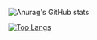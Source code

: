 ![Anurag's GitHub stats](https://github-readme-stats.vercel.app/api?username=nima-negarandeh&show_icons=true)

[![Top Langs](https://github-readme-stats.vercel.app/api/top-langs/?username=nima-negarandeh&layout=compact)](https://github.com/anuraghazra/github-readme-stats)

<!--
**nima-negarandeh/nima-negarandeh** is a ✨ _special_ ✨ repository because its `README.md` (this file) appears on your GitHub profile.

### Hi there 👋

Here are some ideas to get you started:

- 🔭 I’m currently working on ...
- 🌱 I’m currently learning ...
- 👯 I’m looking to collaborate on ...
- 🤔 I’m looking for help with ...
- 💬 Ask me about ...
- 📫 How to reach me: ...
- 😄 Pronouns: ...
- ⚡ Fun fact: ...
-->
